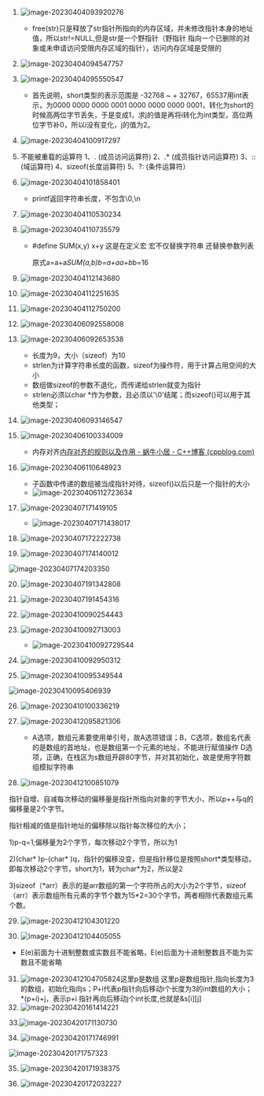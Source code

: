 1. ![image-20230404093920276](image-20230404093920276.png)

   - free(str)只是释放了str指针所指向的内存区域，并未修改指针本身的地址值，所以str!=NULL,但是str是一个野指针（野指针 指向一个已删除的对象或未申请访问受限内存区域的指针），访问内存区域是受限的

2. ![image-20230404094547757](image-20230404094547757.png)

3. ![image-20230404095550547](image-20230404095550547.png)

   - 首先说明，short类型的表示范围是 -32768 ~ + 32767，65537用int表示，为0000 0000 0000 0001 0000 0000 0000 0001，转化为short的时候高两位字节丢失，于是变成1，求j的值是再将i转化为int类型，高位两位字节补0，所以i没有变化，j的值为2。

4. ![image-20230404100917297](image-20230404100917297.png)

5. 不能被重载的运算符 1、. (成员访问运算符) 2、.* (成员指针访问运算符) 3、:: (域运算符) 4、sizeof(长度运算符) 5、?: (条件运算符）

6. ![image-20230404101858401](image-20230404101858401.png)

   - printf返回字符串长度，不包含\\0,\\n

7. ![image-20230404110530234](image-20230404110530234.png)

8. ![image-20230404110735579](image-20230404110735579.png)

   - \#define SUM(x,y) x+y 这是在定义宏 宏不仅替换字符串 还替换参数列表

     原式a=a+a*SUM(a,b)*b=a+a*a+b*b=16

9. ![image-20230404112143680](image-20230404112143680.png)
10. ![image-20230404112251635](image-20230404112251635.png)

11. ![image-20230404112750200](image-20230404112750200.png)

12. ![image-20230406092558008](image-20230406092558008.png)

13. ![image-20230406092653538](image-20230406092653538.png)

    - 长度为9，大小（sizeof）为10
    - strlen为计算字符串长度的函数，sizeof为操作符，用于计算占用空间的大小
    - 数组做sizeof的参数不退化，而传递给strlen就变为指针
    - strlen必须以char \*作为参数，且必须以'\0'结尾；而sizeof()可以用于其他类型；

14. ![image-20230406093146547](image-20230406093146547.png)

15. ![image-20230406100334009](image-20230406100334009.png)
    - 内存对齐[内存对齐的规则以及作用 - 蜗牛小居 - C++博客 (cppblog.com)](http://www.cppblog.com/snailcong/archive/2009/03/16/76705.html)

16. ![image-20230406110648923](image-20230406110648923.png)
    - 子函数中传递的数组被当成指针对待，sizeof()以后只是一个指针的大小
    - ![image-20230406112723634](image-20230406112723634.png)

17. ![image-20230407171419105](image-20230407171419105.png)
    - ![image-20230407171438017](image-20230407171438017.png)
18. ![image-20230407172222738](image-20230407172222738.png)

19. ![image-20230407174140012](image-20230407174140012.png)

![image-20230407174203350](image-20230407174203350.png)

20. ![image-20230407191342808](image-20230407191342808.png)

21. ![image-20230407191454316](image-20230407191454316.png)

22. ![image-20230410090254443](image-20230410090254443.png)

23. ![image-20230410092713003](image-20230410092713003.png)
    - ![image-20230410092729544](image-20230410092729544.png)

24. ![image-20230410092950312](image-20230410092950312.png)

25. ![image-20230410095349544](image-20230410095349544.png)

![image-20230410095406939](image-20230410095406939.png)

26. ![image-20230410100336219](image-20230410100336219.png)

27. ![image-20230412095821306](image-20230412095821306.png)
    - A选项，数组元素要使用单引号，故A选项错误；B，C选项，数组名代表的是数组的首地址，也是数组第一个元素的地址，不能进行赋值操作
       D选项，正确，在栈区为s数组开辟80字节，并对其初始化，故是使用字符数组模拟字符串

28. ![image-20230412100851079](image-20230412100851079.png)

 指针自增、自减每次移动的偏移量是指针所指向对象的字节大小，所以p++与q的偏移量是2个字节。 

  指针相减的值是指针地址的偏移除以指针每次移位的大小； 

  1)p-q=1;偏移量为2个字节，每次移动2个字节，所以为1 

  2)(char\* )p-(char\* )q，指针的偏移没变，但是指针移位是按照short*类型移动，即每次移动2个字节，short为1，转为char\*为2，所以是2 

  3)sizeof（\*arr）表示的是arr数组的第一个字符所占的大小为2个字节，sizeof（arr）表示数组所有元素的字节个数为15*2=30个字节。两者相除代表数组元素个数。

29. ![image-20230412104301220](image-20230412104301220.png)

30. ![image-20230412104405055](image-20230412104405055.png)

- E(e)前面为十进制整数或实数且不能省略，E(e)后面为十进制整数且不能为实数且不能省略

31. ![image-20230412104705824](image-20230412104705824.png)这里p是数组  这里p是数组指针,指向长度为3的数组，初始化指向s；P+i代表p指针向后移动i个长度为3的int数组的大小； *(p+i)+j，表示p+i 指针再向后移动j个int长度,也就是&s\[i]\[j]
32. ![image-20230420161414221](image-20230420161414221.png)

33.![image-20230420171130730](image-20230420171130730.png)

34. ![image-20230420171746991](image-20230420171746991.png)

![image-20230420171757323](image-20230420171757323.png)

35. ![image-20230420171938375](image-20230420171938375.png)

36. ![image-20230420172032227](image-20230420172032227.png)
